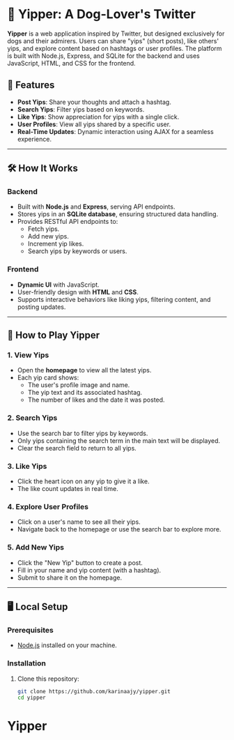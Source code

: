 # 🐾 Yipper: A Dog-Lover's Twitter

**Yipper** is a web application inspired by Twitter, but designed exclusively for dogs and their admirers. Users can share "yips" (short posts), like others' yips, and explore content based on hashtags or user profiles. The platform is built with Node.js, Express, and SQLite for the backend and uses JavaScript, HTML, and CSS for the frontend.

## 🎯 Features

- **Post Yips**: Share your thoughts and attach a hashtag.
- **Search Yips**: Filter yips based on keywords.
- **Like Yips**: Show appreciation for yips with a single click.
- **User Profiles**: View all yips shared by a specific user.
- **Real-Time Updates**: Dynamic interaction using AJAX for a seamless experience.

---

## 🛠️ How It Works

### Backend
- Built with **Node.js** and **Express**, serving API endpoints.
- Stores yips in an **SQLite database**, ensuring structured data handling.
- Provides RESTful API endpoints to:
  - Fetch yips.
  - Add new yips.
  - Increment yip likes.
  - Search yips by keywords or users.

### Frontend
- **Dynamic UI** with JavaScript.
- User-friendly design with **HTML** and **CSS**.
- Supports interactive behaviors like liking yips, filtering content, and posting updates.

---

## 🐾 How to Play Yipper

### 1. View Yips
- Open the **homepage** to view all the latest yips.
- Each yip card shows:
  - The user's profile image and name.
  - The yip text and its associated hashtag.
  - The number of likes and the date it was posted.

### 2. Search Yips
- Use the search bar to filter yips by keywords.
- Only yips containing the search term in the main text will be displayed.
- Clear the search field to return to all yips.

### 3. Like Yips
- Click the heart icon on any yip to give it a like.
- The like count updates in real time.

### 4. Explore User Profiles
- Click on a user's name to see all their yips.
- Navigate back to the homepage or use the search bar to explore more.

### 5. Add New Yips
- Click the "New Yip" button to create a post.
- Fill in your name and yip content (with a hashtag).
- Submit to share it on the homepage.

---

## 🖥️ Local Setup

### Prerequisites
- [Node.js](https://nodejs.org/) installed on your machine.

### Installation
1. Clone this repository:
   ```bash
   git clone https://github.com/karinaajy/yipper.git
   cd yipper

# Yipper

